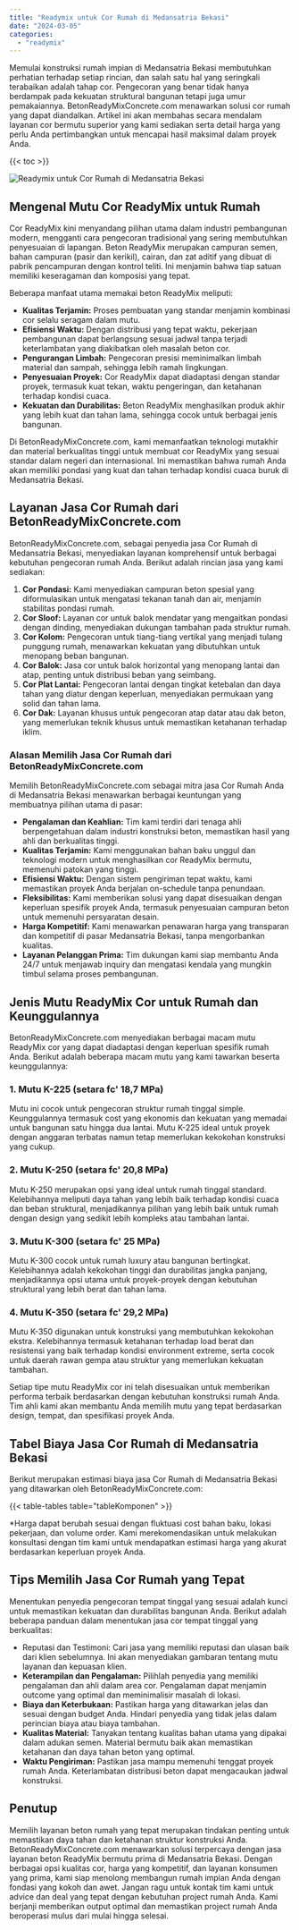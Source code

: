```yaml
---
title: "Readymix untuk Cor Rumah di Medansatria Bekasi"
date: "2024-03-05"
categories: 
  - "readymix"
---
```


Memulai konstruksi rumah impian di Medansatria Bekasi membutuhkan perhatian terhadap setiap rincian, dan salah satu hal yang seringkali terabaikan adalah tahap cor. Pengecoran yang benar tidak hanya berdampak pada kekuatan struktural bangunan tetapi juga umur pemakaiannya. BetonReadyMixConcrete.com menawarkan solusi cor rumah yang dapat diandalkan. Artikel ini akan membahas secara mendalam layanan cor bermutu superior yang kami sediakan serta detail harga yang perlu Anda pertimbangkan untuk mencapai hasil maksimal dalam proyek Anda.

{{< toc >}}

![Readymix untuk Cor Rumah di Medansatria Bekasi](https://betoncor8.github.io/cor/harga-beton-readymix-concrete%20(30).png)

## Mengenal Mutu Cor ReadyMix untuk Rumah

Cor ReadyMix kini menyandang pilihan utama dalam industri pembangunan modern, mengganti cara pengecoran tradisional yang sering membutuhkan penyesuaian di lapangan. Beton ReadyMix merupakan campuran semen, bahan campuran (pasir dan kerikil), cairan, dan zat aditif yang dibuat di pabrik pencampuran dengan kontrol teliti. Ini menjamin bahwa tiap satuan memiliki keseragaman dan komposisi yang tepat.

Beberapa manfaat utama memakai beton ReadyMix meliputi:

- **Kualitas Terjamin:** Proses pembuatan yang standar menjamin kombinasi cor selalu seragam dalam mutu.
- **Efisiensi Waktu:** Dengan distribusi yang tepat waktu, pekerjaan pembangunan dapat berlangsung sesuai jadwal tanpa terjadi keterlambatan yang diakibatkan oleh masalah beton cor.
- **Pengurangan Limbah:** Pengecoran presisi meminimalkan limbah material dan sampah, sehingga lebih ramah lingkungan.
- **Penyesuaian Proyek:** Cor ReadyMix dapat diadaptasi dengan standar proyek, termasuk kuat tekan, waktu pengeringan, dan ketahanan terhadap kondisi cuaca.
- **Kekuatan dan Durabilitas:** Beton ReadyMix menghasilkan produk akhir yang lebih kuat dan tahan lama, sehingga cocok untuk berbagai jenis bangunan.

Di BetonReadyMixConcrete.com, kami memanfaatkan teknologi mutakhir dan material berkualitas tinggi untuk membuat cor ReadyMix yang sesuai standar dalam negeri dan internasional. Ini memastikan bahwa rumah Anda akan memiliki pondasi yang kuat dan tahan terhadap kondisi cuaca buruk di Medansatria Bekasi.

## Layanan Jasa Cor Rumah dari BetonReadyMixConcrete.com

BetonReadyMixConcrete.com, sebagai penyedia jasa Cor Rumah di Medansatria Bekasi, menyediakan layanan komprehensif untuk berbagai kebutuhan pengecoran rumah Anda. Berikut adalah rincian jasa yang kami sediakan:

1. **Cor Pondasi:** Kami menyediakan campuran beton spesial yang diformulasikan untuk mengatasi tekanan tanah dan air, menjamin stabilitas pondasi rumah.
2. **Cor Sloof:** Layanan cor untuk balok mendatar yang mengaitkan pondasi dengan dinding, menyediakan dukungan tambahan pada struktur rumah.
3. **Cor Kolom:** Pengecoran untuk tiang-tiang vertikal yang menjadi tulang punggung rumah, menawarkan kekuatan yang dibutuhkan untuk menopang beban bangunan.
4. **Cor Balok:** Jasa cor untuk balok horizontal yang menopang lantai dan atap, penting untuk distribusi beban yang seimbang.
5. **Cor Plat Lantai:** Pengecoran lantai dengan tingkat ketebalan dan daya tahan yang diatur dengan keperluan, menyediakan permukaan yang solid dan tahan lama.
6. **Cor Dak:** Layanan khusus untuk pengecoran atap datar atau dak beton, yang memerlukan teknik khusus untuk memastikan ketahanan terhadap iklim.

### Alasan Memilih Jasa Cor Rumah dari BetonReadyMixConcrete.com

Memilih BetonReadyMixConcrete.com sebagai mitra jasa Cor Rumah Anda di Medansatria Bekasi menawarkan berbagai keuntungan yang membuatnya pilihan utama di pasar:

- **Pengalaman dan Keahlian:** Tim kami terdiri dari tenaga ahli berpengetahuan dalam industri konstruksi beton, memastikan hasil yang ahli dan berkualitas tinggi.
- **Kualitas Terjamin:** Kami menggunakan bahan baku unggul dan teknologi modern untuk menghasilkan cor ReadyMix bermutu, memenuhi patokan yang tinggi.
- **Efisiensi Waktu:** Dengan sistem pengiriman tepat waktu, kami memastikan proyek Anda berjalan on-schedule tanpa penundaan.
- **Fleksibilitas:** Kami memberikan solusi yang dapat disesuaikan dengan keperluan spesifik proyek Anda, termasuk penyesuaian campuran beton untuk memenuhi persyaratan desain.
- **Harga Kompetitif:** Kami menawarkan penawaran harga yang transparan dan kompetitif di pasar Medansatria Bekasi, tanpa mengorbankan kualitas.
- **Layanan Pelanggan Prima:** Tim dukungan kami siap membantu Anda 24/7 untuk menjawab inquiry dan mengatasi kendala yang mungkin timbul selama proses pembangunan.

## Jenis Mutu ReadyMix Cor untuk Rumah dan Keunggulannya

BetonReadyMixConcrete.com menyediakan berbagai macam mutu ReadyMix cor yang dapat diadaptasi dengan keperluan spesifik rumah Anda. Berikut adalah beberapa macam mutu yang kami tawarkan beserta keunggulannya:

### 1\. Mutu K-225 (setara fc' 18,7 MPa)

Mutu ini cocok untuk pengecoran struktur rumah tinggal simple. Keunggulannya termasuk cost yang ekonomis dan kekuatan yang memadai untuk bangunan satu hingga dua lantai. Mutu K-225 ideal untuk proyek dengan anggaran terbatas namun tetap memerlukan kekokohan konstruksi yang cukup.

### 2\. Mutu K-250 (setara fc' 20,8 MPa)

Mutu K-250 merupakan opsi yang ideal untuk rumah tinggal standard. Kelebihannya meliputi daya tahan yang lebih baik terhadap kondisi cuaca dan beban struktural, menjadikannya pilihan yang lebih baik untuk rumah dengan design yang sedikit lebih kompleks atau tambahan lantai.

### 3\. Mutu K-300 (setara fc' 25 MPa)

Mutu K-300 cocok untuk rumah luxury atau bangunan bertingkat. Kelebihannya adalah kekokohan tinggi dan durabilitas jangka panjang, menjadikannya opsi utama untuk proyek-proyek dengan kebutuhan struktural yang lebih berat dan tahan lama.

### 4\. Mutu K-350 (setara fc' 29,2 MPa)

Mutu K-350 digunakan untuk konstruksi yang membutuhkan kekokohan ekstra. Kelebihannya termasuk ketahanan terhadap load berat dan resistensi yang baik terhadap kondisi environment extreme, serta cocok untuk daerah rawan gempa atau struktur yang memerlukan kekuatan tambahan.

Setiap tipe mutu ReadyMix cor ini telah disesuaikan untuk memberikan performa terbaik berdasarkan dengan kebutuhan konstruksi rumah Anda. Tim ahli kami akan membantu Anda memilih mutu yang tepat berdasarkan design, tempat, dan spesifikasi proyek Anda.

## Tabel Biaya Jasa Cor Rumah di Medansatria Bekasi

Berikut merupakan estimasi biaya jasa Cor Rumah di Medansatria Bekasi yang ditawarkan oleh BetonReadyMixConcrete.com:

{{< table-tables table="tableKomponen" >}}

\*Harga dapat berubah sesuai dengan fluktuasi cost bahan baku, lokasi pekerjaan, dan volume order. Kami merekomendasikan untuk melakukan konsultasi dengan tim kami untuk mendapatkan estimasi harga yang akurat berdasarkan keperluan proyek Anda.

## Tips Memilih Jasa Cor Rumah yang Tepat

Menentukan penyedia pengecoran tempat tinggal yang sesuai adalah kunci untuk memastikan kekuatan dan durabilitas bangunan Anda. Berikut adalah beberapa panduan dalam menentukan jasa cor tempat tinggal yang berkualitas:

- Reputasi dan Testimoni: Cari jasa yang memiliki reputasi dan ulasan baik dari klien sebelumnya. Ini akan menyediakan gambaran tentang mutu layanan dan kepuasan klien.
- **Keterampilan dan Pengalaman:** Pilihlah penyedia yang memiliki pengalaman dan ahli dalam area cor. Pengalaman dapat menjamin outcome yang optimal dan meminimalisir masalah di lokasi.
- **Biaya dan Keterbukaan:** Pastikan harga yang ditawarkan jelas dan sesuai dengan budget Anda. Hindari penyedia yang tidak jelas dalam perincian biaya atau biaya tambahan.
- **Kualitas Material:** Tanyakan tentang kualitas bahan utama yang dipakai dalam adukan semen. Material bermutu baik akan memastikan ketahanan dan daya tahan beton yang optimal.
- **Waktu Pengiriman:** Pastikan jasa mampu memenuhi tenggat proyek rumah Anda. Keterlambatan distribusi beton dapat mengacaukan jadwal konstruksi.

## Penutup

Memilih layanan beton rumah yang tepat merupakan tindakan penting untuk memastikan daya tahan dan ketahanan struktur konstruksi Anda. BetonReadyMixConcrete.com menawarkan solusi terpercaya dengan jasa layanan beton ReadyMix bermutu prima di Medansatria Bekasi. Dengan berbagai opsi kualitas cor, harga yang kompetitif, dan layanan konsumen yang prima, kami siap menolong membangun rumah impian Anda dengan fondasi yang kokoh dan awet. Jangan ragu untuk kontak tim kami untuk advice dan deal yang tepat dengan kebutuhan project rumah Anda. Kami berjanji memberikan output optimal dan memastikan project rumah Anda beroperasi mulus dari mulai hingga selesai.

